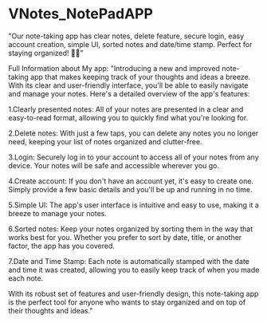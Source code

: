 # VNotes_NotePadAPP
"Our note-taking app has clear notes, delete feature, secure login, easy account creation, simple UI, sorted notes and date/time stamp. Perfect for staying organized! 📝💡"




Full Information about My app:
"Introducing a new and improved note-taking app that makes keeping track of your thoughts and ideas a breeze. With its clear and user-friendly interface, you'll be able to easily navigate and manage your notes. Here's a detailed overview of the app's features:

1.Clearly presented notes: All of your notes are presented in a clear and easy-to-read format, allowing you to quickly find what you're looking for.

2.Delete notes: With just a few taps, you can delete any notes you no longer need, keeping your list of notes organized and clutter-free.

3.Login: Securely log in to your account to access all of your notes from any device. Your notes will be safe and accessible wherever you go.

4.Create account: If you don't have an account yet, it's easy to create one. Simply provide a few basic details and you'll be up and running in no time.

5.Simple UI: The app's user interface is intuitive and easy to use, making it a breeze to manage your notes.

6.Sorted notes: Keep your notes organized by sorting them in the way that works best for you. Whether you prefer to sort by date, title, or another factor, the app has you covered.

7.Date and Time Stamp: Each note is automatically stamped with the date and time it was created, allowing you to easily keep track of when you made each note.

With its robust set of features and user-friendly design, this note-taking app is the perfect tool for anyone who wants to stay organized and on top of their thoughts and ideas."
